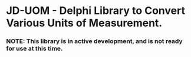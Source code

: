 # JD-UOM - Delphi Library to Convert Various Units of Measurement.

### NOTE: This library is in active development, and is not ready for use at this time.

 
